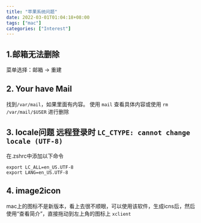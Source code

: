 ```yaml
---
title: "苹果系统问题"
date: 2022-03-01T01:04:18+08:00
tags: ["mac"]
categories: ["Interest"]
---
```


## 1.邮箱无法删除
菜单选择：邮箱 -> 重建

## 2. Your have Mail
找到`/var/mail`，如果里面有内容。
使用 `mail` 查看具体内容或使用 `rm /var/mail/$USER` 进行删除

## 3. locale问题 远程登录时 `LC_CTYPE: cannot change locale (UTF-8)`
在.zshrc中添加以下命令
```
export LC_ALL=en_US.UTF-8  
export LANG=en_US.UTF-8
```

## 4. image2icon
mac上的图标不是新版本，看上去很不顺眼，可以使用该软件，生成icns后，然后使用“查看简介”，直接拖动到左上角的图标上 `xclient`
